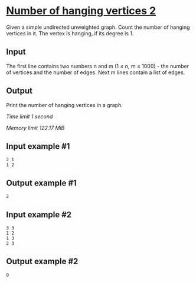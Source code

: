 # [Number of hanging vertices 2](https://www.e-olymp.com/en/problems/5088)

Given a simple undirected unweighted graph. Count the number of hanging vertices in it. The vertex is hanging, if its degree is 1.

## Input

The first line contains two numbers n and m (1 ≤ n, m ≤ 1000) - the number of vertices and the number of edges. Next m lines contain a list of edges.

## Output

Print the number of hanging vertices in a graph.

_Time limit 1 second_

_Memory limit 122.17 MiB_

## Input example #1
```
2 1
1 2
```

## Output example #1
```
2
```

## Input example #2
```
3 3
1 2
1 3
2 3
```

## Output example #2
```
0
```

